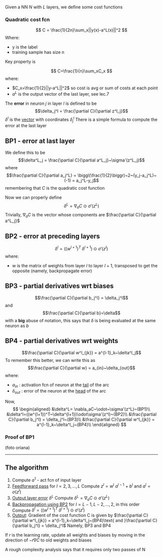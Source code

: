 Given a NN *N* with *L* layers, we define some cost functions
### Quadratic cost fcn

$$
C = \frac{1}{2n}\sum_x||y(x)-a^L(x)||^2
$$Where:
* y is the label
* training sample has size n

Key property is

$$
C=\frac{1}{n}\sum_xC_x
$$where:
* $C_x=\frac{1}{2}||y-a^L||^2$
		so cost is avg or sum of costs at each point 
* $a^L$ is the output vector of the last layer, see lec.7

The **error** in neuron $j$ in layer $l$ is defined to be $$\delta_j^l = \frac{\partial C}{\partial z^l_j}$$$\delta^l$ is the <u>vector</u> with coordinates $\delta_j^l$
There is a simple formula to compute the error at the last layer
## BP1 - error at last layer

We define this to be $$\delta^L_j = \frac{\partial C}{\partial a^L_j}~\sigma'(z^L_j)$$where $$\frac{\partial C}{\partial a_j^L} = \biggl(\frac{1}{2}\biggr)~2~(y_j-a_j^L)~(-1) = a_j^L-y_j$$remembering that $C$ is the quadratic cost function

Now we can properly define $$\delta^L= \nabla_aC~\odot~\sigma'(z^L)$$Trivially, $\nabla_aC$ is the vector whose components are $\frac{\partial C}{\partial a^L_j}$ 
## BP2 - error at preceding layers 
$$\delta^l=((w^{l+1})^T~\delta^{l+1})\odot\sigma'(z^l)$$where:
* w is the matrix of weights from layer $l$ to layer $l+1$, transposed to get the opposite (namely, backpropagate error)
## BP3 - partial derivatives wrt biases

$$\frac{\partial C}{\partial b_j^l} = \delta_j^l$$and $$\frac{\partial C}{\partial b}=\delta$$with a **big** abuse of notation, this says that $\delta$ is being evaluated at the same neuron as $b$
## BP4 - partial derivatives wrt weights
$$\frac{\partial C}{\partial w^l_{jk}} = a^{l-1}_k~\delta^l_j$$To remember this better, we can write this as $$\frac{\partial C}{\partial w} = a_{in}~\delta_{out}$$where:
* $a_{in}$ : activation fcn of neuron at the <u>tail</u> of the arc
* $\delta_{out}$ : error of the neuron at the <u>head</u> of the arc

Now, $$
\begin{aligned}
&\delta^L= \nabla_aC~\odot~\sigma'(z^L)~(BP1)\\
&\delta^l=((w^{l+1})^T~\delta^{l+1})\odot\sigma'(z^l)~(BP2)\\
&\frac{\partial C}{\partial b_j^l} = \delta_j^l~(BP3)\\
&\frac{\partial C}{\partial w^l_{jk}} = a^{l-1}_k~\delta^l_j~(BP4)\\
\end{aligned}
$$
### Proof of BP1
(foto oriana)

------
## The algorithm

1. Compute $a^1$ - act fcn of input layer
2. <u>Feedforward pass</u> 
	for $l=2,3,...,L$ 
		Compute $z^l=w^l~a^{l-1}~+~b^l$
		and $a^l=\sigma(z^l)$
1. <u>Output layer error</u> $\delta^L$ 
	Compute $\delta^L= \nabla_aC~\odot~\sigma'(z^L)$ 
4. <u>Backpropagation using BP2</u> 
	for $l = L-1, L-2,...,2$, in this order
		Compute $\delta^l=((w^{l+1})^T~\delta^{l+1})\odot\sigma'(z^l)$ 
5. <u>Output</u>: Gradient of the cost function C is given by
	$\frac{\partial C}{\partial w^l_{jk}} = a^{l-1}_k~\delta^l_j~(BP4)\text{ and }\frac{\partial C}{\partial b_j^l} = \delta_j^l$
	Namely, BP3 and BP4

If $r$ is the learning rate, update all weights and biases by moving in the direction of $-r\nabla C$ to old weights and biases

A rough complexity analysis says that it requires only two passes of N

